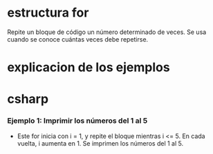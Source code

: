 # estructura for
Repite un bloque de código un número determinado de veces. Se usa cuando se conoce cuántas veces debe repetirse.
# explicacion de los ejemplos
# csharp
### Ejemplo 1: Imprimir los números del 1 al 5
- Este for inicia con i = 1, y repite el bloque mientras i <= 5. En cada vuelta, i aumenta en 1. Se imprimen los números del 1 al 5.